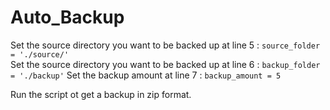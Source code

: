 # Auto_Backup

Set the source directory you want to be backed up at line 5 : ```source_folder = './source/'```  
Set the source directory you want to be backed up at line 6 : ```backup_folder = './backup'```
Set the backup amount at line 7 : ```backup_amount = 5```

Run the script ot get a backup in zip format.
